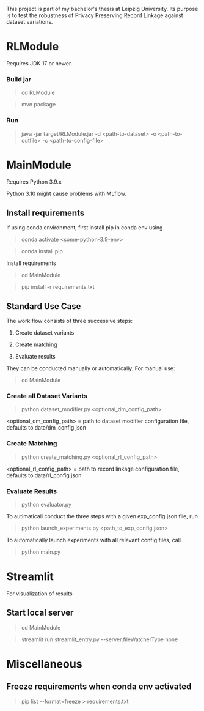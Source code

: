 This project is part of my bachelor's thesis at Leipzig University.
Its purpose is to test the robustness of Privacy Preserving Record Linkage against dataset variations.

# RLModule

Requires JDK 17 or newer.

### Build jar
> cd RLModule

> mvn package

### Run
> java -jar target/RLModule.jar -d \<path-to-dataset\> -o \<path-to-outfile\> -c \<path-to-config-file\>

# MainModule

Requires Python 3.9.x

Python 3.10 might cause problems with MLflow.

## Install requirements

If using conda environment, first install pip in conda env using

> conda activate \<some-python-3.9-env\>

> conda install pip

Install requirements

> cd MainModule

> pip install -r requirements.txt

## Standard Use Case

The work flow consists of three successive steps:

1. Create dataset variants

2. Create matching

3. Evaluate results

They can be conducted manually or automatically. For manual use:

> cd MainModule

### Create all Dataset Variants

> python dataset_modifier.py \<optional_dm_config_path\>

<optional_dm_config_path> = path to dataset modifier configuration file, defaults to data/dm_config.json

### Create Matching

> python create_matching.py \<optional_rl_config_path\>

\<optional_rl_config_path\> = path to record linkage configuration file, defaults to data/rl_config.json

### Evaluate Results

> python evaluator.py

To autimaticall conduct the three steps with a given exp_config.json file, run

> python launch_experiments.py \<path_to_exp_config.json\>

To automatically launch experiments with all relevant config files, call

> python main.py

# Streamlit

For visualization of results

## Start local server

> cd MainModule

> streamlit run streamlit_entry.py --server.fileWatcherType none

# Miscellaneous

## Freeze requirements when conda env activated

> pip list --format=freeze \> requirements.txt
